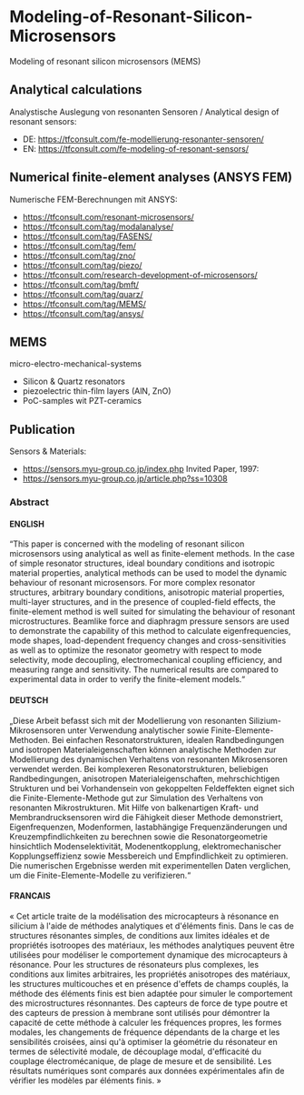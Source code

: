 # Modeling-of-Resonant-Silicon-Microsensors
Modeling of resonant silicon microsensors (MEMS)

## Analytical calculations 
Analystische Auslegung von resonanten Sensoren / Analytical design of resonant sensors:
- DE: https://tfconsult.com/fe-modellierung-resonanter-sensoren/
- EN: https://tfconsult.com/fe-modeling-of-resonant-sensors/

## Numerical finite-element analyses (ANSYS FEM)
Numerische FEM-Berechnungen mit ANSYS:
- https://tfconsult.com/resonant-microsensors/
- https://tfconsult.com/tag/modalanalyse/
- https://tfconsult.com/tag/FASENS/
- https://tfconsult.com/tag/fem/
- https://tfconsult.com/tag/zno/
- https://tfconsult.com/tag/piezo/
- https://tfconsult.com/research-development-of-microsensors/
- https://tfconsult.com/tag/bmft/
- https://tfconsult.com/tag/quarz/
- https://tfconsult.com/tag/MEMS/
- https://tfconsult.com/tag/ansys/

## MEMS 
micro-electro-mechanical-systems
- Silicon & Quartz resonators
- piezoelectric thin-film layers (AlN, ZnO)
- PoC-samples wit PZT-ceramics

## Publication
Sensors & Materials:
- https://sensors.myu-group.co.jp/index.php
Invited Paper, 1997:
- https://sensors.myu-group.co.jp/article.php?ss=10308

### Abstract

#### ENGLISH
“This paper is concerned with the modeling of resonant silicon microsensors using analytical as well as finite-element methods. In the case of simple resonator structures, ideal boundary conditions and isotropic material properties, analytical methods can be used to model the dynamic behaviour of resonant microsensors. For more complex resonator structures, arbitrary boundary conditions, anisotropic material properties, multi-layer structures, and in the presence of coupled-field effects, the finite-element method is well suited for simulating the behaviour of resonant microstructures. Beamlike force and diaphragm pressure sensors are used to demonstrate the capability of this method to calculate eigenfrequencies, mode shapes, load-dependent frequency changes and cross-sensitivities as well as to optimize the resonator geometry with respect to mode selectivity, mode decoupling, electromechanical coupling efficiency, and measuring range and sensitivity. The numerical results are compared to experimental data in order to verify the finite-element models.“

#### DEUTSCH
„Diese Arbeit befasst sich mit der Modellierung von resonanten Silizium-Mikrosensoren unter Verwendung analytischer sowie Finite-Elemente-Methoden. Bei einfachen Resonatorstrukturen, idealen Randbedingungen und isotropen Materialeigenschaften können analytische Methoden zur Modellierung des dynamischen Verhaltens von resonanten Mikrosensoren verwendet werden. Bei komplexeren Resonatorstrukturen, beliebigen Randbedingungen, anisotropen Materialeigenschaften, mehrschichtigen Strukturen und bei Vorhandensein von gekoppelten Feldeffekten eignet sich die Finite-Elemente-Methode gut zur Simulation des Verhaltens von resonanten Mikrostrukturen. Mit Hilfe von balkenartigen Kraft- und Membrandrucksensoren wird die Fähigkeit dieser Methode demonstriert, Eigenfrequenzen, Modenformen, lastabhängige Frequenzänderungen und Kreuzempfindlichkeiten zu berechnen sowie die Resonatorgeometrie hinsichtlich Modenselektivität, Modenentkopplung, elektromechanischer Kopplungseffizienz sowie Messbereich und Empfindlichkeit zu optimieren. Die numerischen Ergebnisse werden mit experimentellen Daten verglichen, um die Finite-Elemente-Modelle zu verifizieren.“

#### FRANCAIS
« Cet article traite de la modélisation des microcapteurs à résonance en silicium à l'aide de méthodes analytiques et d'éléments finis. Dans le cas de structures résonantes simples, de conditions aux limites idéales et de propriétés isotroopes des matériaux, les méthodes analytiques peuvent être utilisées pour modéliser le comportement dynamique des microcapteurs à résonance. Pour les structures de résonateurs plus complexes, les conditions aux limites arbitraires, les propriétés anisotropes des matériaux, les structures multicouches et en présence d'effets de champs couplés, la méthode des éléments finis est bien adaptée pour simuler le comportement des microstructures résonnantes. Des capteurs de force de type poutre et des capteurs de pression à membrane sont utilisés pour démontrer la capacité de cette méthode à calculer les fréquences propres, les formes modales, les changements de fréquence dépendants de la charge et les sensibilités croisées, ainsi qu'à optimiser la géométrie du résonateur en termes de sélectivité modale, de découplage modal, d'efficacité du couplage électromécanique, de plage de mesure et de sensibilité. Les résultats numériques sont comparés aux données expérimentales afin de vérifier les modèles par éléments finis. »

